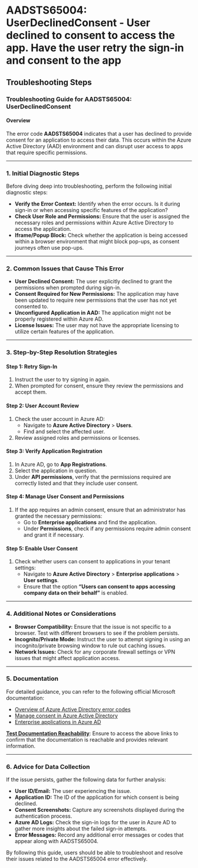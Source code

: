 # AADSTS65004: UserDeclinedConsent - User declined to consent to access the app. Have the user retry the sign-in and consent to the app


## Troubleshooting Steps
### Troubleshooting Guide for AADSTS65004: UserDeclinedConsent

#### Overview
The error code **AADSTS65004** indicates that a user has declined to provide consent for an application to access their data. This occurs within the Azure Active Directory (AAD) environment and can disrupt user access to apps that require specific permissions.

---

### 1. Initial Diagnostic Steps

Before diving deep into troubleshooting, perform the following initial diagnostic steps:

- **Verify the Error Context:** Identify when the error occurs. Is it during sign-in or when accessing specific features of the application?
- **Check User Role and Permissions:** Ensure that the user is assigned the necessary roles and permissions within Azure Active Directory to access the application.
- **Iframe/Popup Block:** Check whether the application is being accessed within a browser environment that might block pop-ups, as consent journeys often use pop-ups.

---

### 2. Common Issues that Cause This Error

- **User Declined Consent:** The user explicitly declined to grant the permissions when prompted during sign-in.
- **Consent Required for New Permissions:** The application may have been updated to require new permissions that the user has not yet consented to.
- **Unconfigured Application in AAD:** The application might not be properly registered within Azure AD.
- **License Issues:** The user may not have the appropriate licensing to utilize certain features of the application.

---

### 3. Step-by-Step Resolution Strategies

#### Step 1: Retry Sign-In
1. Instruct the user to try signing in again.
2. When prompted for consent, ensure they review the permissions and accept them.

#### Step 2: User Account Review
1. Check the user account in Azure AD:
   - Navigate to **Azure Active Directory** > **Users**.
   - Find and select the affected user.
2. Review assigned roles and permissions or licenses.

#### Step 3: Verify Application Registration
1. In Azure AD, go to **App Registrations**.
2. Select the application in question.
3. Under **API permissions**, verify that the permissions required are correctly listed and that they include user consent.

#### Step 4: Manage User Consent and Permissions
1. If the app requires an admin consent, ensure that an administrator has granted the necessary permissions:
   - Go to **Enterprise applications** and find the application.
   - Under **Permissions**, check if any permissions require admin consent and grant it if necessary.

#### Step 5: Enable User Consent
1. Check whether users can consent to applications in your tenant settings:
   - Navigate to **Azure Active Directory** > **Enterprise applications** > **User settings**.
   - Ensure that the option **“Users can consent to apps accessing company data on their behalf”** is enabled.

---

### 4. Additional Notes or Considerations

- **Browser Compatibility:** Ensure that the issue is not specific to a browser. Test with different browsers to see if the problem persists.
- **Incognito/Private Mode:** Instruct the user to attempt signing in using an incognito/private browsing window to rule out caching issues.
- **Network Issues:** Check for any corporate firewall settings or VPN issues that might affect application access.

---

### 5. Documentation

For detailed guidance, you can refer to the following official Microsoft documentation:

- [Overview of Azure Active Directory error codes](https://learn.microsoft.com/en-us/azure/active-directory/develop/reference-aad-error-codes)
- [Manage consent in Azure Active Directory](https://learn.microsoft.com/en-us/azure/active-directory/develop/v2-app-permissions-consent)
- [Enterprise applications in Azure AD](https://learn.microsoft.com/en-us/azure/active-directory/manage-apps/what-is-an-enterprise-application)

**[Test Documentation Reachability](https://learn.microsoft.com)**: Ensure to access the above links to confirm that the documentation is reachable and provides relevant information.

---

### 6. Advice for Data Collection

If the issue persists, gather the following data for further analysis:

- **User ID/Email:** The user experiencing the issue.
- **Application ID:** The ID of the application for which consent is being declined.
- **Consent Screenshots:** Capture any screenshots displayed during the authentication process.
- **Azure AD Logs:** Check the sign-in logs for the user in Azure AD to gather more insights about the failed sign-in attempts.
- **Error Messages:** Record any additional error messages or codes that appear along with AADSTS65004.

By following this guide, users should be able to troubleshoot and resolve their issues related to the AADSTS65004 error effectively.